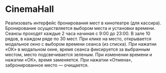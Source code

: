 # CinemaHall
Реализовать интерфейс бронирования мест в кинотеатре (для кассира).
Бронирование осуществляется выбором места и установки времени. 
Сеансы проходят каждые 2 часа начиная с 9:00 до 23:00. В зале 10 рядов, в каждом ряде по 30 мест.
При клике на место, открывается модальное окно с выбором времени сеанса (из списка).
При нажатии «ОК» в модальном окне, время сеанса фиксируется за выбранным местом, место подсвечивается зеленым.
При изменении времени и нажатии «ОК», время заменяется.
При нажатии «Отмена», забронированное место — очищается.


